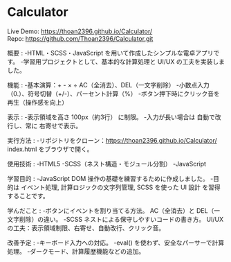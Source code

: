 
# Calculator

Live Demo: https://thoan2396.github.io/Calculator/  
Repo: https://github.com/Thoan2396/Calculator.git

概要 :
-HTML・SCSS・JavaScript を用いて作成したシンプルな電卓アプリです。 
-学習用プロジェクトとして、基本的な計算処理と UI/UX の工夫を実装しました。

機能 :
-基本演算：+ - × ÷ AC（全消去）、DEL（一文字削除）
-小数点入力（0.）、符号切替（+/-）、パーセント計算（%）
-ボタン押下時にクリック音を再生（操作感を向上）

表示 :
-表示領域を高さ 100px（約3行） に制限。 
-入力が長い場合は 自動で改行し、常に 右寄せで表示。

実行方法 : 
-リポジトリをクローン：https://thoan2396.github.io/Calculator/
           index.html をブラウザで開く。
           
使用技術 :
-HTML5 
-SCSS（ネスト構造・モジュール分割）
-JavaScript 

学習目的 :
-JavaScript DOM 操作の基礎を練習するために作成しました。 
-目的は イベント処理, 計算ロジックの文字列管理, SCSS を使った UI 設計 を習得することです。

学んだこと : 
-ボタンにイベントを割り当てる方法。 AC（全消去）と DEL（一文字削除）の違い。 
-SCSS ネストによる保守しやすいコードの書き方。 UI/UX の工夫：表示領域制限、右寄せ、自動改行、クリック音。

改善予定 : 
-キーボード入力への対応。 
-eval() を使わず、安全なパーサーで計算処理。
-ダークモード、計算履歴機能などの追加。
